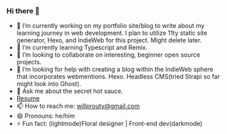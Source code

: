 ### Hi there 👋
- 🔭 I’m currently working on my portfolio site/blog to write about my learning journey in web development. I plan to utilize 11ty static site generator, Hexo, and IndieWeb for this project. Might delete later.
- 🌱 I’m currently learning Typescript and Remix.
- 👯 I’m looking to collaborate on interesting, beginner open source projects.
- 🤔 I’m looking for help with creating a blog within the IndieWeb sphere that incorporates webmentions. Hexo. Headless CMS(tried Strapi so far might look into Ghost).
- 💬 Ask me about the secret hot sauce.
- [Resume](https://drive.google.com/file/d/1ZjP68FwM_tH9WXvgj5vM4gG7hqQZIyh6/view?usp=drive_link)
- 📫 How to reach me: willprouty@gmail.com
- 😄 Pronouns: he/him
- ⚡ Fun fact: (lightmode)Floral designer | Front-end dev(darkmode)

<!--
**illfriday/illfriday** is a ✨ _special_ ✨ repository because its `README.md` (this file) appears on your GitHub profile.

Here are some ideas to get you started:

- 🔭 I’m currently working on my portfolio site/blog to write about my learning journey in web development. I plan to utilize 11ty static site generator, Hexo, and IndieWeb for this project. Might delete later.
- 🌱 I’m currently learning Typescript and Remix.
- 👯 I’m looking to collaborate on interesting, beginner open source projects.
- 🤔 I’m looking for help with creating a blog within the IndieWeb sphere that incorporates webmentions. Hexo. Headless CMS(tried Strapi so far might look into Ghost).
- 💬 Ask me about hot sauce.
- 📫 How to reach me: willprouty@gmail.com
  - 😄 Pronouns: he/him
- ⚡ Fun fact: (lightmode)Floral designer | Front-end dev(darkmode)
-->
